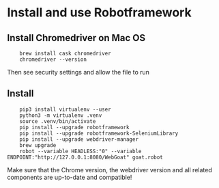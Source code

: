 # Install and use Robotframework

## Install Chromedriver on Mac OS

        brew install cask chromedriver
        chromedriver --version

Then see security settings and allow the file to run


## Install

        pip3 install virtualenv --user
        python3 -m virtualenv .venv
        source .venv/bin/activate
        pip install --upgrade robotframework
        pip install --upgrade robotframework-SeleniumLibrary
        pip install --upgrade webdriver-manager
        brew upgrade
        robot --variable HEADLESS:"0" --variable ENDPOINT:"http://127.0.0.1:8080/WebGoat" goat.robot

Make sure that the Chrome version, the webdriver version and all related components are up-to-date and compatible!
